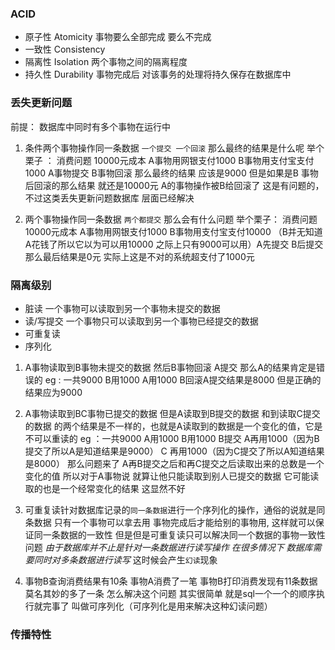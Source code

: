 ### ACID
* 原子性 Atomicity 事物要么全部完成 要么不完成
* 一致性 Consistency 
* 隔离性 Isolation 两个事物之间的隔离程度
* 持久性 Durability 事物完成后 对该事务的处理将持久保存在数据库中

### 丢失更新问题
前提： 数据库中同时有多个事物在运行中
1. 条件两个事物操作同一条数据 `一个提交 一个回滚` 那么最终的结果是什么呢
举个栗子 ： 消费问题 10000元成本 A事物用网银支付1000 B事物用支付宝支付1000
A事物提交 B事物回滚  那么最终的结果 应该是9000 但是如果是B 事物后回滚的那么结果
就还是10000元 A的事物操作被B给回滚了 这是有问题的， 不过这类丢失更新问题数据库
层面已经解决

2. 两个事物操作同一条数据 `两个都提交` 那么会有什么问题
举个栗子： 消费问题 10000元成本 A事物用网银支付1000 B事物用支付宝支付10000
（B并无知道A花钱了所以它以为可以用10000 之际上只有9000可以用）A先提交 B后提交
那么最后结果是0元 实际上这是不对的系统超支付了1000元

### 隔离级别
* 脏读 一个事物可以读取到另一个事物未提交的数据
* 读/写提交 一个事物只可以读取到另一个事物已经提交的数据
* 可重复读 
* 序列化

1. A事物读取到B事物未提交的数据 然后B事物回滚 A提交 那么A的结果肯定是错误的
eg : 一共9000 B用1000 A用1000 B回滚A提交结果是8000 但是正确的结果应为9000

2. A事物读取到BC事物已提交的数据 但是A读取到B提交的数据 和到读取C提交的数据
的两个结果是不一样的，也就是A读取到的数据是一个变化的值，它是不可以重读的
eg ：一共9000 A用1000 B用1000 B提交 A再用1000（因为B提交了所以A是知道结果是9000）
C 再用1000（因为C提交了所以A知道结果是8000）
那么问题来了 A再B提交之后和再C提交之后读取出来的总数是一个变化的值 所以对于A事物说
就算让他只能读取到别人已提交的数据 它可能读取的也是一个经常变化的结果 这显然不好

3. 可重复读针对数据库记录的`同一条数据`进行一个序列化的操作，通俗的说就是同条数据
只有一个事物可以拿去用 事物完成后才能给别的事物用, 这样就可以保证同一条数据的一致性
但是但是可重复读只可以解决同一个数据的事物一致性问题
_由于数据库并不止是针对一条数据进行读写操作 在很多情况下 数据库需要同时对多条数据进行读写_
这时候会产生`幻读`现象 

4. 事物B查询消费结果有10条 事物A消费了一笔 事物B打印消费发现有11条数据 莫名其妙的多了一条
怎么解决这个问题 其实很简单 就是sql一个一个的顺序执行就完事了
叫做可序列化（可序列化是用来解决这种幻读问题）

### 传播特性














 



 
 